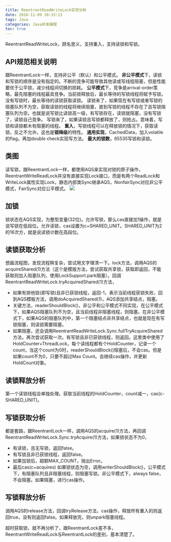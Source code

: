 ```yaml
---
title: ReentrantReadWriteLock实现分析
date: 2016-11-09 10:33:13
tags: Java
categories: Java并发编程
toc: true
---
```


ReentrantReadWriteLock，顾名思义，支持重入，支持读锁和写锁。

## API规范相关说明

跟ReentrantLock一样，支持非公平（默认）和公平模式。
**非公平模式**下，读锁和写锁的顺序是没有指定的。不断的竞争可能导致其他读或写线程阻塞，但是性能要优于公平锁，减少线程间切换的损耗。
**公平模式**下，竞争是arrival-order策略，最先阻塞的线程最具竞争。当前锁释放后，最长等待的写锁线程将赋予写锁。没有写锁时，最长等待的读锁获取读锁。
读锁来了，如果现在有写锁或者写锁的阻塞队列不为空，获取读锁的线程将继续阻塞，直到写锁的线程不存在了且写锁阻塞队列为空。也就是说写锁比读锁高一级，有写锁存在，读锁就阻塞，没有写锁了，读锁自己竞争。
写锁来了，如果读锁且写锁都释放了，则抢占。意味着，写锁和读锁都木有阻塞的线程。
**重入**，写锁线程可以在释放锁的情况下，获取读锁，反之不允许。这也是**锁降级**的特性。
**通用实现**，CachedData，加入volatile的flag，再加double check实现写方法。
**最大的锁数**，65535写锁和读锁。

## 类图
读写锁，跟ReentrantLock一样，都使用AQS来实现对锁的原子操作，ReentrantWriteReadLock并没有直接实现Lock接口，而是有两个ReadLock和WriteLock属性实现Lock，静态内部类Sync继承AQS，NonfairSync对应非公平模式，FairSync对应公平模式。
![](http://photos.zhangzemiao.com/blog_writereadlock1.jpg)

## 加锁
锁状态在AQS实现，为整型变量(32位)。允许写锁，那么cas直接加1操作，就是说写锁在低段位。允许读锁，cas设置为c+SHARED_UNIT。SHARED_UNIT为2的16次方，就是说读锁计数在高段位。

## 读锁获取分析
想画流程图，发现流程稍复杂，尝试用文字理清一下。lock方法，调用AQS的acquireShared(1)方法（这个是模版方法，尝试获取共享锁，获取即返回，不能获取则加入阻塞队列，使用LockSupport.park阻塞）。回调ReentrantReadWriteLock.tryAcquiredShared(1)方法，
- 如果有排他锁(即写锁)且非已获锁线程，返回-1，表示当前线程获锁失败，回到AQS模板方法，调用doAcquiredShared(1)，AQS添加共享结点，阻塞。
- 关键方法，readerShouldBlock()，非公平和公平模式不同实现，在公平模式下，如果AQS阻塞队列不为空，且当前线程非阻塞线程，则阻塞。在非公平模式下，如果AQS的阻塞队列中，第一个阻塞结点非共享结点，也就是现在有写锁阻塞，则读锁需要阻塞。
- 如果阻塞，还会调用ReentrantReadWriteLock.Sync.fullTryAcquireShared方法，再次尝试获取一次。有写锁且非已获锁线程，则返回。这里类中使用了HoldCounter+ThreadLock，每个读线程都有个HoldCounter，记录一个count，当这个count为0时，readerShouldBlock()阻塞后，不会cas。但是如果count不为0，只要不超过Max Count。会继续cas操作，并更新HoldCount对象。

## 读锁释放分析
第一个读锁线程会单独处理。获取当前线程的HoldCounter，count减一，cas(c-SHARED_UNIT)。

## 写锁获取分析
都是套路，跟ReentrantLock一样，调用AQS的acquire(1)方法，再回调ReentrantReadWriteLock.Sync.tryAcquire(1)方法，如果锁状态不为0，
- 有读锁，且无写锁，返回false。
- 有写锁且非已获锁线程，返回false。
- 如果加锁后，超额MAX_COUNT，抛出Error。
- 最后cas(c+acquires)
如果锁状态为空，调用writerShouldBlock()，公平模式下，有阻塞队列且非阻塞线程，则阻塞写锁。非公平模式下，always false，不会阻塞。如果阻塞，进行cas操作。

## 写锁释放分析
调用AQS的release方法，回调tryRelease方法，cas操作，释放所有重入的则返回true，没有则返回false。如果释放完，则unpark阻塞线程。

超时获取锁，就不再分析了，跟ReentrantLock差不多，ReentrantWriteReadLock与ReentrantLock的差别，基本清楚了。


